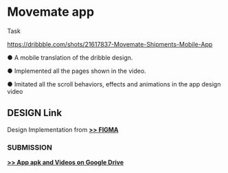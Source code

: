 # Movemate app

Task

https://dribbble.com/shots/21617837-Movemate-Shipments-Mobile-App

● A mobile translation of the dribble design.

● Implemented all the pages shown in the video.

● Imitated all the scroll behaviors, effects and animations in the app design video


## DESIGN Link
Design Implementation from <a href="https://dribbble.com/shots/21617837-Movemate-Shipments-Mobile-App" target="_blank"><strong>>> FIGMA</strong></a>

### SUBMISSION 

<a href="https://drive.google.com/drive/folders/15uoWw4oTZd00Egq9K0CpJGVbIkPxY-Og?usp=sharing" target="_blank"><strong>>> App apk and Videos on Google Drive</strong></a>